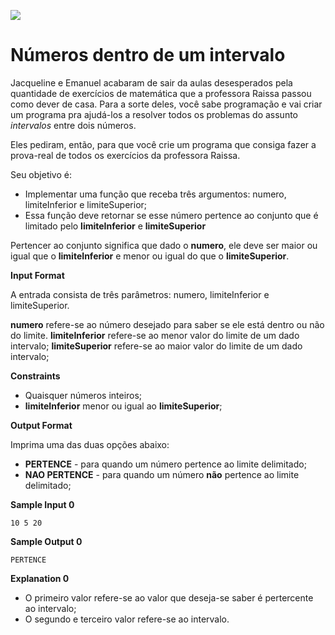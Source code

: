 ![](https://i.imgur.com/xG74tOh.png)

# Números dentro de um intervalo

Jacqueline e Emanuel acabaram de sair da aulas desesperados pela quantidade de exercícios de matemática que a professora Raissa passou como dever de casa. Para a sorte deles, você sabe programação e vai criar um programa pra ajudá-los a resolver todos os problemas do assunto *intervalos* entre dois números.

Eles pediram, então, para que você crie um programa que consiga fazer a prova-real de todos os exercícios da professora Raissa.

Seu objetivo é:

- Implementar uma função que receba três argumentos: numero, limiteInferior e limiteSuperior;
- Essa função deve retornar se esse número pertence ao conjunto que é limitado pelo **limiteInferior** e **limiteSuperior**

Pertencer ao conjunto significa que dado o **numero**, ele deve ser maior ou igual que o **limiteInferior** e menor ou igual do que o **limiteSuperior**.

__Input Format__

A entrada consista de três parâmetros: numero, limiteInferior e limiteSuperior.

**numero** refere-se ao número desejado para saber se ele está dentro ou não do limite. **limiteInferior** refere-se ao menor valor do limite de um dado intervalo; **limiteSuperior** refere-se ao maior valor do limite de um dado intervalo;

__Constraints__

- Quaisquer números inteiros;
- **limiteInferior** menor ou igual ao **limiteSuperior**;

__Output Format__

Imprima uma das duas opções abaixo:

- **PERTENCE** - para quando um número pertence ao limite delimitado;
- **NAO PERTENCE** - para quando um número **não** pertence ao limite delimitado;

__Sample Input 0__

```
10 5 20
```

__Sample Output 0__

```
PERTENCE
```

__Explanation 0__

- O primeiro valor refere-se ao valor que deseja-se saber é pertercente ao intervalo;
- O segundo e terceiro valor refere-se ao intervalo.
